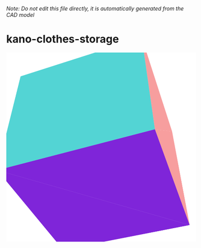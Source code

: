 ###### Note: Do not edit this file directly, it is automatically generated from the CAD model

# kano-clothes-storage

![](/project.svg)

